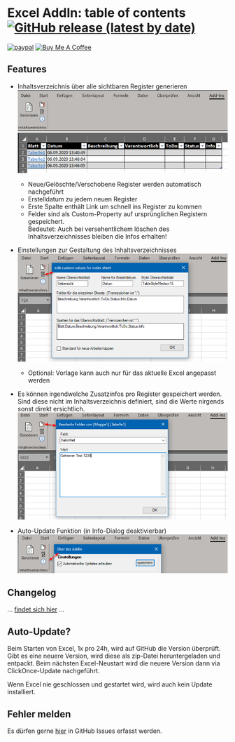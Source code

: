 # Excel AddIn: table of contents [![GitHub release (latest by date)](https://img.shields.io/github/v/release/ahaenggli/ExcelAddIn_TableOfContents?style=social)](https://github.com/ahaenggli/ExcelAddIn_TableOfContents)
[![paypal](https://www.paypalobjects.com/de_DE/CH/i/btn/btn_donateCC_LG.gif)](https://www.paypal.com/cgi-bin/webscr?cmd=_s-xclick&hosted_button_id=S2F6JC7DGR548&source=url)
<a href="https://www.buymeacoffee.com/ahaenggli" target="_blank"><img src="https://cdn.buymeacoffee.com/buttons/default-orange.png" alt="Buy Me A Coffee" height="50px" width="217px" ></a>

## Features
- Inhaltsverzeichnis über alle sichtbaren Register generieren  
    ![ButtonGenerieren](.github/img/screenshot_button.png)  
    ![TOC](.github/img/screenshot_button2.png) 
    - Neue/Gelöschte/Verschobene Register werden automatisch nachgeführt
    - Erstelldatum zu jedem neuen Register
    - Erste Spalte enthält Link um schnell ins Register zu kommen
    - Felder sind als Custom-Property auf ursprünglichen Registern gespeichert.  
    Bedeutet: Auch bei versehentlichem löschen des Inhaltsverzeichnisses bleiben die Infos erhalten! 

- Einstellungen zur Gestaltung des Inhaltsverzeichnisses  
    ![Einstellungen](.github/img/screenshot_settings.png)  
    - Optional: Vorlage kann auch nur für das aktuelle Excel angepasst werden
- Es können irgendwelche Zusatzinfos pro Register gespeichert werden.  
  Sind diese nicht im Inhaltsverzeichnis definiert, sind die Werte nirgends sonst direkt ersichtlich. 
  ![Info](.github/img/screenshot_customproperties.png)
- Auto-Update Funktion (in Info-Dialog deaktivierbar)  
    ![Info](.github/img/screenshot_info.png)

## Changelog
... [findet sich hier](CHANGELOG.md) ...

## Auto-Update?
Beim Starten von Excel, 1x pro 24h, wird auf GitHub die Version überprüft. Gibt es eine neuere Version, wird diese als zip-Datei heruntergeladen und entpackt. Beim nächsten Excel-Neustart wird die neuere Version dann via ClickOnce-Update nachgeführt.

Wenn Excel nie geschlossen und gestartet wird, wird auch kein Update installiert.

## Fehler melden
Es dürfen gerne [hier](https://github.com/ahaenggli/ExcelAddIn_TableOfContents/issues) in GitHub Issues erfasst werden.